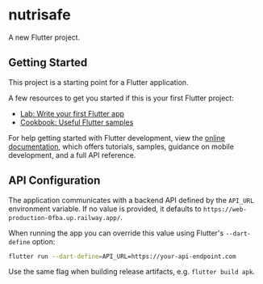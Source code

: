 # nutrisafe

A new Flutter project.

## Getting Started

This project is a starting point for a Flutter application.

A few resources to get you started if this is your first Flutter project:

- [Lab: Write your first Flutter app](https://docs.flutter.dev/get-started/codelab)
- [Cookbook: Useful Flutter samples](https://docs.flutter.dev/cookbook)

For help getting started with Flutter development, view the
[online documentation](https://docs.flutter.dev/), which offers tutorials,
samples, guidance on mobile development, and a full API reference.

## API Configuration

The application communicates with a backend API defined by the `API_URL`
environment variable. If no value is provided, it defaults to
`https://web-production-0fba.up.railway.app/`.

When running the app you can override this value using Flutter's
`--dart-define` option:

```bash
flutter run --dart-define=API_URL=https://your-api-endpoint.com
```

Use the same flag when building release artifacts, e.g. `flutter build apk`.

